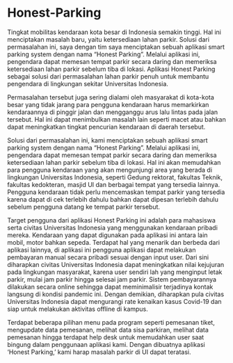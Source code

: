 # Honest-Parking
Tingkat mobilitas kendaraan kota besar di Indonesia semakin tinggi. Hal ini menciptakan 
masalah baru, yaitu ketersediaan lahan parkir. Solusi dari permasalahan ini, saya dengan tim saya
menciptakan sebuah aplikasi smart parking system dengan nama “Honest Parking”. Melalui 
aplikasi ini, pengendara dapat memesan tempat parkir secara daring dan memeriksa 
ketersediaan lahan parkir sebelum tiba di lokasi. Aplikasi Honest Parking sebagai solusi dari 
permasalahan lahan parkir penuh untuk membantu pengendara di lingkungan sekitar Universitas 
Indonesia.

Permasalahan tersebut juga sering dialami oleh masyarakat di kota-kota besar yang tidak jarang 
para pengguna kendaraan harus memarkirkan kendaraannya di pinggir jalan dan mengganggu 
arus lalu lintas pada jalan tersebut. Hal ini dapat menimbulkan masalah lain seperti macet atau 
bahkan dapat meningkatkan tingkat pencurian kendaraan di daerah tersebut.

Solusi dari permasalahan ini, kami menciptakan sebuah aplikasi smart parking 
system dengan nama “Honest Parking”. Melalui aplikasi ini, pengendara dapat memesan tempat 
parkir secara daring dan memeriksa ketersediaan lahan parkir sebelum tiba di lokasi. Hal ini akan 
memudahkan para pengguna kendaraan yang akan mengunjungi area yang berada di lingkungan 
Universitas Indonesia, seperti Gedung rektorat, fakultas Teknik, fakultas kedokteran, masjid UI 
dan berbagai tempat yang tersedia lainnya. Pengguna kendaraan tidak perlu mencemaskan 
tempat parkir yang tersedia karena dapat di cek terlebih dahulu bahkan dapat dipesan terlebih 
dahulu sebelum pengguna datang ke tempat parkir tersebut.

Target pengguna dari aplikasi Honest Parking ini adalah para mahasiswa serta civitas Universitas 
Indonesia yang menggunakan kendaraan pribadi mereka. Kendaraan yang dapat digunakan 
pada aplikasi ini antara lain mobil, motor bahkan sepeda. Terdapat hal yang menarik dan berbeda 
dari aplikasi lainnya, di aplikasi ini pengguna aplikasi dapat melakukan pembayaran manual 
secara pribadi sesuai dengan input user. Dari sini diharapkan civitas Universitas Indonesia dapat 
meningkatkan nilai kejujuran pada lingkungan masyarakat, karena user sendiri lah yang 
menginput letak parkir, mulai jam parkir hingga selesai jam parkir. Sistem pembayarannya 
dilakukan secara online sehingga dapat meminimalisir terjadinya kontak langsung di kondisi 
pandemic ini. Dengan demikian, diharapkan pula civitas Universitas Indonesia dapat mengurangi 
rate kenaikan kasus Covid-19 dan siap untuk melakukan aktivitas offline di kampus.

Terdapat beberapa pilihan menu pada program seperti pemesanan tiket, mengupdate data 
pemesanan, melihat data sisa parkiran, melihat data pemesanan hingga terdapat help desk 
untuk memudahkan user saat bingung dalam penggunaan aplikasi kami. Dengan dibuatnya 
aplikasi ‘Honest Parking,’ kami harap masalah parkir di UI dapat teratasi.
